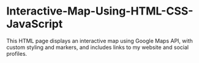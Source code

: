 # Interactive-Map-Using-HTML-CSS-JavaScript
This HTML page displays an interactive map using Google Maps API, with custom styling and markers, and includes links to my website and social profiles.
